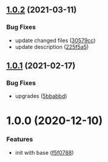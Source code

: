## [1.0.2](https://github.com/dword-design/depcheck-package-name/compare/v1.0.1...v1.0.2) (2021-03-11)


### Bug Fixes

* update changed files ([30579cc](https://github.com/dword-design/depcheck-package-name/commit/30579cc0f28e1280a590b3bffc32b5bb75ae6ca4))
* update description ([225f5a5](https://github.com/dword-design/depcheck-package-name/commit/225f5a5f6713b700fc1880bdd1a27183eeed63dc))

## [1.0.1](https://github.com/dword-design/depcheck-package-name/compare/v1.0.0...v1.0.1) (2021-02-17)


### Bug Fixes

* upgrades ([5bbabbd](https://github.com/dword-design/depcheck-package-name/commit/5bbabbd3ca03af7976c2c76327e66c9d3e353b67))

# 1.0.0 (2020-12-10)


### Features

* init with base ([f5f0788](https://github.com/dword-design/depcheck-package-name/commit/f5f0788ba98655653545cf6b46162a204d7cf480))
